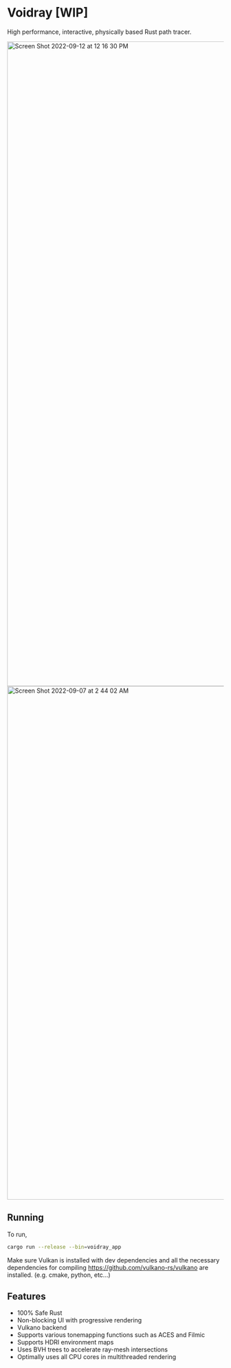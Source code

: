 # Voidray [WIP]

High performance, interactive, physically based Rust path tracer.

<img width="1495" alt="Screen Shot 2022-09-12 at 12 16 30 PM" src="https://user-images.githubusercontent.com/13054020/190555683-fbedb0a7-074b-4e41-8abe-840db0fd5dd9.png">
<img width="1191" alt="Screen Shot 2022-09-07 at 2 44 02 AM" src="https://user-images.githubusercontent.com/13054020/190555622-db5b125c-0ec0-4493-912e-03ca986a8314.png">

## Running

To run,

```sh
cargo run --release --bin=voidray_app
```
Make sure Vulkan is installed with dev dependencies and all the necessary dependencies for compiling https://github.com/vulkano-rs/vulkano are installed. (e.g. cmake, python, etc...)

## Features

- 100% Safe Rust
- Non-blocking UI with progressive rendering
- Vulkano backend
- Supports various tonemapping functions such as ACES and Filmic
- Supports HDRI environment maps
- Uses BVH trees to accelerate ray-mesh intersections
- Optimally uses all CPU cores in multithreaded rendering
